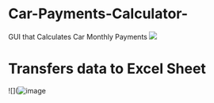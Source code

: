 # Car-Payments-Calculator-
GUI that Calculates Car Monthly Payments 
![](http://g.recordit.co/N9l2CloxhO.gif)

# Transfers data to Excel Sheet
![](![image](https://github.com/yngerges-pro/Car-Payments-Calculator-/assets/102266055/a433ac7b-ae5b-4a9b-9ec0-100fedd39a57)
